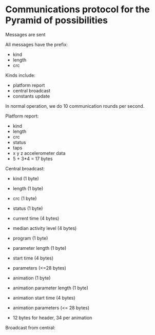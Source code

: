 # Communications protocol for the Pyramid of possibilities


Messages are sent 

All messages have the prefix:

* kind
* length
* crc

Kinds include:

* platform report
* central broadcast
* constants update


In normal operation, we do 10 communication rounds per second.



Platform report:

* kind
* length
* crc
* status
* taps
* x y z accelerometer data
* 5 + 3*4 = 17 bytes

Central broadcast:

* kind (1 byte)
* length (1 byte)
* crc (1 byte)
* status (1 byte)
* current time (4 bytes)
* median activity level (4 bytes)
* program (1 byte)
* parameter length (1 byte)
* start time (4 bytes)
* parameters (<=28 bytes)
* animation (1 byte) 
* animation parameter length (1 byte)
* animation start time (4 bytes)
* animation parameters (<= 28 bytes)

* 12 bytes for header, 34 per animation



Broadcast from central:

